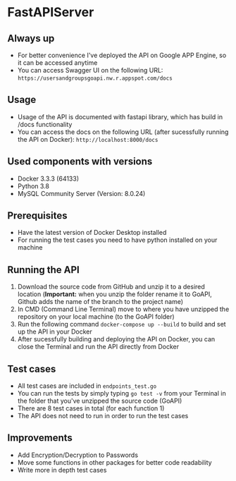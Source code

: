 # FastAPIServer

## Always up
- For better convenience I've deployed the API on Google APP Engine, so it can be accessed anytime
- You can access Swagger UI on the following URL: `https://usersandgroupsgoapi.nw.r.appspot.com/docs`

## Usage
- Usage of the API is documented with fastapi library, which has build in /docs functionality
- You can access the docs on the following URL (after sucessfully running the API on Docker): `http://localhost:8000/docs`

## Used components with versions
- Docker 3.3.3 (64133)
- Python 3.8
- MySQL Community Server (Version: 8.0.24)

## Prerequisites
- Have the latest version of Docker Desktop installed
- For running the test cases you need to have python installed on your machine

## Running the API
1. Download the source code from GitHub and unzip it to a desired location (**Important:** when you unzip the folder rename it to GoAPI, Github adds the name of the branch to the project name)
2. In CMD (Command Line Terminal) move to where you have unzipped the repository on your local machine (to the GoAPI folder)
3. Run the following command `docker-compose up --build` to build and set up the API in your Docker
4. After sucessfully building and deploying the API on Docker, you can close the Terminal and run the API directly from Docker

## Test cases
- All test cases are included in `endpoints_test.go`
- You can run the tests by simply typing `go test -v` from your Terminal in the folder that you've unzipped the source code (GoAPI)
- There are 8 test cases in total (for each function 1)
- The API does not need to run in order to run the test cases

## Improvements
- Add Encryption/Decryption to Passwords
- Move some functions in other packages for better code readability
- Write more in depth test cases

